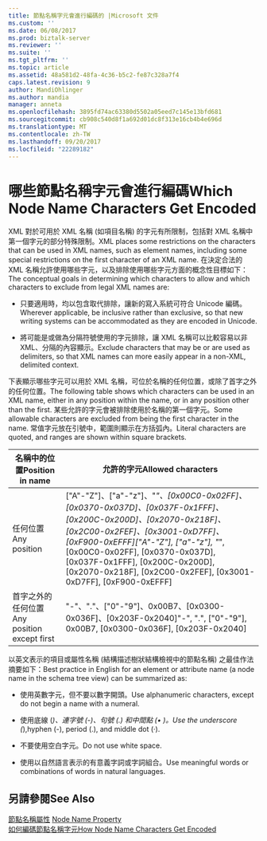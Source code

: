 ```yaml
---
title: 節點名稱字元會進行編碼的 |Microsoft 文件
ms.custom: ''
ms.date: 06/08/2017
ms.prod: biztalk-server
ms.reviewer: ''
ms.suite: ''
ms.tgt_pltfrm: ''
ms.topic: article
ms.assetid: 48a581d2-48fa-4c36-b5c2-fe87c328a7f4
caps.latest.revision: 9
author: MandiOhlinger
ms.author: mandia
manager: anneta
ms.openlocfilehash: 3895fd74ac63380d5502a05eed7c145e13bfd681
ms.sourcegitcommit: cb908c540d8f1a692d01dc8f313e16cb4b4e696d
ms.translationtype: MT
ms.contentlocale: zh-TW
ms.lasthandoff: 09/20/2017
ms.locfileid: "22289182"
---
```

# <a name="which-node-name-characters-get-encoded"></a><span data-ttu-id="e8156-102">哪些節點名稱字元會進行編碼</span><span class="sxs-lookup"><span data-stu-id="e8156-102">Which Node Name Characters Get Encoded</span></span>
<span data-ttu-id="e8156-103">XML 對於可用於 XML 名稱 (如項目名稱) 的字元有所限制，包括對 XML 名稱中第一個字元的部分特殊限制。</span><span class="sxs-lookup"><span data-stu-id="e8156-103">XML places some restrictions on the characters that can be used in XML names, such as element names, including some special restrictions on the first character of an XML name.</span></span> <span data-ttu-id="e8156-104">在決定合法的 XML 名稱允許使用哪些字元，以及排除使用哪些字元方面的概念性目標如下：</span><span class="sxs-lookup"><span data-stu-id="e8156-104">The conceptual goals in determining which characters to allow and which characters to exclude from legal XML names are:</span></span>  
  
-   <span data-ttu-id="e8156-105">只要適用時，均以包含取代排除，讓新的寫入系統可符合 Unicode 編碼。</span><span class="sxs-lookup"><span data-stu-id="e8156-105">Wherever applicable, be inclusive rather than exclusive, so that new writing systems can be accommodated as they are encoded in Unicode.</span></span>  
  
-   <span data-ttu-id="e8156-106">將可能是或做為分隔符號使用的字元排除，讓 XML 名稱可以比較容易以非 XML、分隔的內容顯示。</span><span class="sxs-lookup"><span data-stu-id="e8156-106">Exclude characters that may be or are used as delimiters, so that XML names can more easily appear in a non-XML, delimited context.</span></span>  
  
 <span data-ttu-id="e8156-107">下表顯示哪些字元可以用於 XML 名稱，可位於名稱的任何位置，或除了首字之外的任何位置。</span><span class="sxs-lookup"><span data-stu-id="e8156-107">The following table shows which characters can be used in an XML name, either in any position within the name, or in any position other than the first.</span></span> <span data-ttu-id="e8156-108">某些允許的字元會被排除使用於名稱的第一個字元。</span><span class="sxs-lookup"><span data-stu-id="e8156-108">Some allowable characters are excluded from being the first character in the name.</span></span> <span data-ttu-id="e8156-109">常值字元放在引號中，範圍則顯示在方括弧內。</span><span class="sxs-lookup"><span data-stu-id="e8156-109">Literal characters are quoted, and ranges are shown within square brackets.</span></span>  
  
|<span data-ttu-id="e8156-110">名稱中的位置</span><span class="sxs-lookup"><span data-stu-id="e8156-110">Position in name</span></span>|<span data-ttu-id="e8156-111">允許的字元</span><span class="sxs-lookup"><span data-stu-id="e8156-111">Allowed characters</span></span>|  
|----------------------|------------------------|  
|<span data-ttu-id="e8156-112">任何位置</span><span class="sxs-lookup"><span data-stu-id="e8156-112">Any position</span></span>|<span data-ttu-id="e8156-113">["A"-"Z"]、["a"-"z"]、"_"、[0x00C0-0x02FF]、[0x0370-0x037D]、[0x037F-0x1FFF]、[0x200C-0x200D]、[0x2070-0x218F]、[0x2C00-0x2FEF]、[0x3001-0xD7FF]、[0xF900-0xEFFF]</span><span class="sxs-lookup"><span data-stu-id="e8156-113">["A"-"Z"], ["a"-"z"], "_", [0x00C0-0x02FF], [0x0370-0x037D], [0x037F-0x1FFF], [0x200C-0x200D], [0x2070-0x218F], [0x2C00-0x2FEF], [0x3001-0xD7FF], [0xF900-0xEFFF]</span></span>|  
|<span data-ttu-id="e8156-114">首字之外的任何位置</span><span class="sxs-lookup"><span data-stu-id="e8156-114">Any position except first</span></span>|<span data-ttu-id="e8156-115">"-"、"."、["0"-"9"]、0x00B7、[0x0300-0x036F]、[0x203F-0x2040]</span><span class="sxs-lookup"><span data-stu-id="e8156-115">"-", ".", ["0"-"9"], 0x00B7, [0x0300-0x036F], [0x203F-0x2040]</span></span>|  
  
 <span data-ttu-id="e8156-116">以英文表示的項目或屬性名稱 (結構描述樹狀結構檢視中的節點名稱) 之最佳作法摘要如下：</span><span class="sxs-lookup"><span data-stu-id="e8156-116">Best practice in English for an element or attribute name (a node name in the schema tree view) can be summarized as:</span></span>  
  
-   <span data-ttu-id="e8156-117">使用英數字元，但不要以數字開頭。</span><span class="sxs-lookup"><span data-stu-id="e8156-117">Use alphanumeric characters, except do not begin a name with a numeral.</span></span>  
  
-   <span data-ttu-id="e8156-118">使用底線 (_)、連字號 (-)、句號 (.) 和中間點 (• )。</span><span class="sxs-lookup"><span data-stu-id="e8156-118">Use the underscore (_),hyphen (-), period (.), and middle dot (·).</span></span>  
  
-   <span data-ttu-id="e8156-119">不要使用空白字元。</span><span class="sxs-lookup"><span data-stu-id="e8156-119">Do not use white space.</span></span>  
  
-   <span data-ttu-id="e8156-120">使用以自然語言表示的有意義字詞或字詞組合。</span><span class="sxs-lookup"><span data-stu-id="e8156-120">Use meaningful words or combinations of words in natural languages.</span></span>  
  
## <a name="see-also"></a><span data-ttu-id="e8156-121">另請參閱</span><span class="sxs-lookup"><span data-stu-id="e8156-121">See Also</span></span>  
 <span data-ttu-id="e8156-122">[節點名稱屬性](../core/node-name-property.md) </span><span class="sxs-lookup"><span data-stu-id="e8156-122">[Node Name Property](../core/node-name-property.md) </span></span>  
 [<span data-ttu-id="e8156-123">如何編碼節點名稱字元</span><span class="sxs-lookup"><span data-stu-id="e8156-123">How Node Name Characters Get Encoded</span></span>](../core/how-node-name-characters-get-encoded.md)